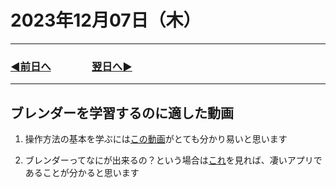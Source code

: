 # 2023年12月07日（木）

---

### [◀️前日へ](https://github.com/yuasys/chatty-journal/blob/main/2023/12/2023-12-06.md)&emsp;&emsp;&emsp;&emsp;[翌日へ▶️](https://github.com/yuasys/chatty-journal/blob/main/2023/12/2023-12-08.md)

---

## ブレンダーを学習するのに適した動画

1. 操作方法の基本を学ぶには[この動画](https://www.youtube.com/watch?v=WMEsCBe4V2k)がとても分かり易いと思います

2. ブレンダーってなにが出来るの？という場合は[これ](https://youtu.be/59zBPXisTms?si=BypusZVvlnjxHWqV)を見れば、凄いアプリであることが分かると思います
